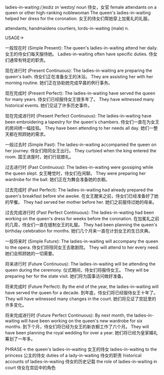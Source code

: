 ladies-in-waiting:/ˌleɪdiz ɪn ˈweɪtɪŋ/
noun
侍女，女官
female attendants on a queen or other high-ranking noblewoman
The queen's ladies-in-waiting helped her dress for the coronation. 女王的侍女们帮她穿上加冕礼的礼服。

attendants, handmaidens
courtiers, lords-in-waiting (male)
n.


USAGE->

一般现在时 (Simple Present):
The queen's ladies-in-waiting attend her daily. 女王的侍女们每天服侍她。
Ladies-in-waiting often have specific duties. 侍女们通常有特定的职责。

现在进行时 (Present Continuous):
The ladies-in-waiting are preparing the queen's bath. 侍女们正在准备女王的沐浴。
They are assisting her with her morning routine.  她们正在协助她完成早晨的例行事务。

现在完成时 (Present Perfect):
The ladies-in-waiting have served the queen for many years.  侍女们已经服侍女王很多年了。
They have witnessed many historical events.  她们见证了许多历史事件。

现在完成进行时 (Present Perfect Continuous):
The ladies-in-waiting have been embroidering a tapestry for the queen's chambers. 侍女们一直在为女王的房间绣一幅挂毯。
They have been attending to her needs all day.  她们一整天都在照顾她的需求。


一般过去时 (Simple Past):
The ladies-in-waiting accompanied the queen on her journey. 侍女们陪同女王出行。
They curtsied when the king entered the room. 国王进屋时，她们行屈膝礼。


过去进行时 (Past Continuous):
The ladies-in-waiting were gossiping while the queen slept. 女王睡觉时，侍女们在闲聊。
They were preparing her wardrobe for the ball. 她们正在为舞会准备她的衣橱。


过去完成时 (Past Perfect):
The ladies-in-waiting had already prepared the queen's breakfast before she awoke. 在女王醒来之前，侍女们已经准备好了她的早餐。
They had served her mother before her.  她们之前服侍过她的母亲。


过去完成进行时 (Past Perfect Continuous):
The ladies-in-waiting had been working on the queen's dress for weeks before the coronation. 在加冕礼之前的几周，侍女们一直在缝制女王的礼服。
They had been planning the queen's birthday celebration for months.  她们几个月来一直在计划女王的生日庆典。


一般将来时 (Simple Future):
The ladies-in-waiting will accompany the queen to the opera. 侍女们将陪同女王去歌剧院。
They will attend to her every need.  她们会照顾她的一切需要。


将来进行时 (Future Continuous):
The ladies-in-waiting will be attending the queen during the ceremony.  仪式期间，侍女们将服侍女王。
They will be preparing her for the state visit. 她们将为国事访问做好准备。


将来完成时 (Future Perfect):
By the end of the year, the ladies-in-waiting will have served the queen for a decade. 到年底，侍女们将已经服侍女王十年了。
They will have witnessed many changes in the court. 她们将见证了宫廷里的许多变化。


将来完成进行时 (Future Perfect Continuous):
By next month, the ladies-in-waiting will have been working on the queen's new wardrobe for six months. 到下个月，侍女们将已经为女王的新衣橱工作了六个月。
They will have been planning the royal wedding for over a year.  她们将已经为皇家婚礼筹划了一年多。


PHRASE->
the queen's ladies-in-waiting 女王的侍女
ladies-in-waiting to the princess  公主的侍女
duties of a lady-in-waiting 侍女的职责
historical accounts of ladies-in-waiting 侍女的历史记载
the role of ladies-in-waiting in court  侍女在宫廷中的角色
